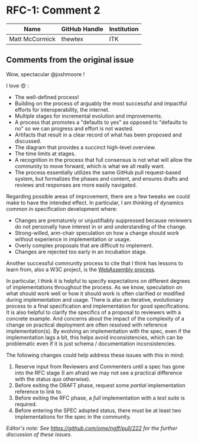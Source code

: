 # RFC-1: Comment 2

| Name                   | GitHub Handle | Institution          |
|------------------------|---------------|----------------------|
| Matt McCormick         | thewtex       | ITK                  |

## Comments from the original issue

Wow, spectacular @joshmoore !

I love :heart_eyes: :

- The well-defined process!
- Building on the process of arguably the most successful and impactful efforts for interoperability, the internet.
- Multiple stages for incremental evolution and improvements.
- A process that promotes a "defaults to yes" as opposed to "defaults to no" so we can progress and effort is not wasted.
- Artifacts that result in a clear record of what has been proposed and discussed.
- The diagram that provides a succinct high-level overview.
- The time limits at stages.
- A recognition in the process that full consensus is not what will allow the community to move forward, which is what we all really want.
- The process essentially utilizes the same GitHub pull request-based system, but formalizes the phases and content, and ensures drafts and reviews and responses are more easily navigated.

Regarding possible areas of improvement, there are a few tweaks we could make
to have the intended effect. In particular, I am thinking of dynamics common in
specification development where:

- Changes are prematurely or unjustifiably suppressed because reviewers do not personally have interest in or and understanding of the change.
- Strong-willed, arm-chair speculation on how a change should work without experience in implementation or usage.
- Overly complex proposals that are difficult to implement.
- Changes are rejected too early in an incubation stage.

Another successful community process to cite that I think has lessons to learn
from, also a W3C project, is the [WebAssembly
process](https://github.com/WebAssembly/meetings/blob/main/process/phases.md).

In particular, I think it is helpful to specify expectations on different
degrees of implementations throughout the process. As we know, speculation on
what should work well or how it should work is often clarified or modified
during implementation and usage. There is also an iterative, evolutionary
process to a final specification and implementation for good specifications. It
is also helpful to clarify the specifics of a proposal to reviewers with a
concrete example. And concerns about the impact of the complexity of a change
on practical deployment are often resolved with reference implementation(s). By
evolving an implementation with the spec, even if the implementation lags a
bit, this helps avoid inconsistencies, which can be problematic even if it is
just schema / documentation inconsistencies.

The following changes could help address these issues with this in mind:

1. Reserve input from Reviewers and Commenters until a spec has gone into the
   RFC stage (I am afraid we may not see a practical difference with the status
   quo otherwise).
2. Before exiting the DRAFT phase, request some *partial* implementation
   reference to link to.
3. Before exiting the RFC phase, a *full* implementation with a *test suite* is
   required.
4. Before entering the SPEC adopted status, there must be at least two
   implementations for the spec in the community.

*Editor's note: See https://github.com/ome/ngff/pull/222 for the further
discussion of these issues.*
